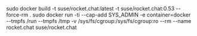 sudo docker build -t suse/rocket.chat:latest -t suse/rocket.chat:0.53 --force-rm .
sudo docker run -ti --cap-add SYS_ADMIN -e container=docker --tmpfs /run --tmpfs /tmp -v /sys/fs/cgroup:/sys/fs/cgroup:ro --rm --name rocket.chat suse/rocket.chat
